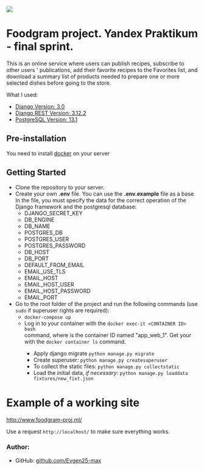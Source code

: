 ![](https://github.com/Evgen25-max/foodgram-project/actions/workflows/foodgram.yaml/badge.svg)


# Foodgram project. Yandex Praktikum - final sprint.
This is an online service where users can publish recipes, subscribe to other users ' publications, 
add their favorite recipes to the Favorites list, and download a summary list of products needed to 
prepare one or more selected dishes before going to the store.

What I used:
- [Django Version: 3.0](https://www.djangoproject.com/)
- [Django REST Version: 3.12.2](https://www.django-rest-framework.org/)
- [PostgreSQL Version: 13.1](https://www.postgresql.org/docs/13/release-13-1.html)

## Pre-installation
You need to install [docker](https://www.docker.com/products/docker-desktop "use the link if necessary") on your server 

## Getting Started
- Clone the repository to your server.
- Create your own **.env** file. You can use the **.env.example** file as a base. In the file, you must specify the data for the correct operation of the Django framework and the postgresql database:
   * DJANGO_SECRET_KEY
   * DB_ENGINE   
   * DB_NAME   
   * POSTGRES_DB
   * POSTGRES_USER
   * POSTGRES_PASSWORD
   * DB_HOST
   * DB_PORT
   * DEFAULT_FROM_EMAIL
   * EMAIL_USE_TLS
   * EMAIL_HOST
   * EMAIL_HOST_USER
   * EMAIL_HOST_PASSWORD
   * EMAIL_PORT
- Go to the root folder of the project and run the following commands (use ```sudo``` if superuser rights are required):
  - ```docker-compose up```
  - Log in to your container with the ```docker exec-it <CONTAINER ID> bash```    
    command, where <CONTAINER ID> is the container ID named "app_web_1". Get your <CONTAINER ID>    
    with the ```docker container ls``` command.
    - Apply django migrate ```python manage.py migrate```    
    - Create superuser: ```python manage.py createsuperuser```   
    - To collect the static files: ```python manage.py collectstatic```
    - Load the initial data, *if necessary*: ```python manage.py loaddata fixtures/new_fixt.json```

# Example of a working site
http://www.foodgram-proj.ml/
   
Use a request `http://localhost/` to make sure everything works.    

### Author:
- GitHub:  [github.com/Evgen25-max](https://github.com/Evgen25-max)

